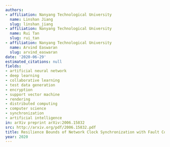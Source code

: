 ```yaml
---
authors:
- affiliation: Nanyang Technological University
  name: Linshan Jiang
  slug: linshan_jiang
- affiliation: Nanyang Technological University
  name: Rui Tan
  slug: rui_tan
- affiliation: Nanyang Technological University
  name: Arvind Easwaran
  slug: arvind_easwaran
date: '2020-06-29'
estimated_citations: null
fields:
- artificial neural network
- deep learning
- collaborative learning
- test data generation
- encryption
- support vector machine
- rendering
- distributed computing
- computer science
- synchronization
- artificial intelligence
in: arXiv preprint arXiv:2006.15832
src: http://arxiv.org/pdf/2006.15832.pdf
title: Resilience Bounds of Network Clock Synchronization with Fault Correction.
year: 2020
---
```

